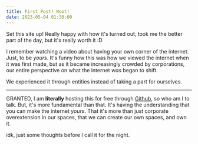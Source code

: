 ```yaml
---
title: First Post! Woot!
date: 2023-05-04 01:30:00
---
```


Set this site up! Really happy with how it's turned out, took me the better part of the day, but it's really worth it :D

I remember watching a video about having your own corner of the internet. Just, to be *yours*. It's funny how this was how we viewed the internet when it was first made, but as it became increasingly crowded by corporations, our entire perspective on what the internet *was* began to shift.

We experienced it through entities instead of taking a part for ourselves.

---

GRANTED, I am **literally** hosting this for free through [Github](www.github.com), so who am I to talk. But, it's more fundamental than that. It's having the understanding that you can make the internet *yours*. That it's more than just corporate overextension in our spaces, that we can create our own spaces, and own it.

idk, just some thoughts before I call it for the night.

